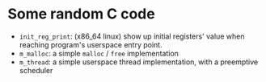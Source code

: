 # Some random C code

- `init_reg_print`: (x86_64 linux) show up initial registers' value when reaching program's userspace entry point. 
- `m_malloc`: a simple `malloc` / `free` implementation 
- `m_thread`: a simple userspace thread implementation, with a preemptive scheduler